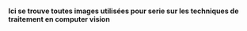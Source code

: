 #### Ici se trouve toutes images utilisées pour serie sur les techniques de traitement en computer vision
